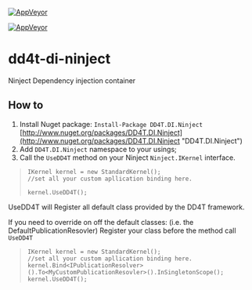 
[![AppVeyor](https://ci.appveyor.com/api/projects/status/github/dd4t/dd4t-di-ninject?branch=master&svg=true&passingText=master)](https://ci.appveyor.com/project/DD4T/dd4t-di-ninject)

[![AppVeyor](https://ci.appveyor.com/api/projects/status/github/dd4t/dd4t-di-ninject?branch=develop&svg=true&passingText=develop)](https://ci.appveyor.com/project/DD4T/dd4t-di-ninject)

# dd4t-di-ninject

Ninject Dependency injection container



## How to 

1. Install Nuget package: `Install-Package DD4T.DI.Ninject` [http://www.nuget.org/packages/DD4T.DI.Ninject](http://www.nuget.org/packages/DD4T.DI.Ninject "DD4T.DI.Ninject")
2. Add `DD4T.DI.Ninject` namespace to your usings;
3. Call the `UseDD4T` method on your Ninject `Ninject.IKernel` interface.

>     IKernel kernel = new StandardKernel();
>     //set all your custom apllication binding here.
>     
>     kernel.UseDD4T();



UseDD4T will Register all default class provided by the DD4T framework.

If you need to override on off the default classes: (i.e. the DefaultPublicationResovler) Register your class before the method call `UseDD4T`

>     IKernel kernel = new StandardKernel();
>     //set all your custom apllication binding here.
>     kernel.Bind<IPublicationResolver>().To<MyCustomPublicationResovler>().InSingletonScope();
>     kernel.UseDD4T();
